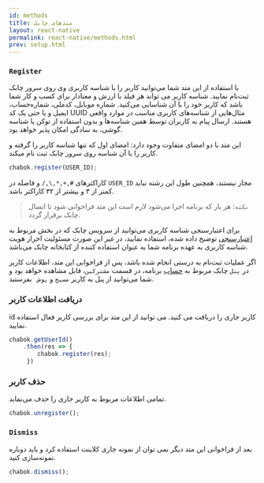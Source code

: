 ```yaml
---
id: methods
title: متدهای چابک
layout: react-native
permalink: react-native/methods.html
prev: setup.html
---
```


### `Register`
با استفاده از این متد شما می‌توانید کاربر را با شناسه کاربری وی روی سرور چابک ثبت‌نام نمایید. شناسه کاربر می تواند هر فیلد با ارزش و معنا‌دار برای کسب و کار شما باشد که کاربر خود را با آن شناسایی می‌کنید. شماره موبایل، کدملی، شماره‌حساب، ایمیل و یا حتی یک کد UUID مثال‌هایی از شناسه‌های کاربری مناسب در موارد واقعی هستند. ارسال پیام‌ به کاربران توسط همین شناسه‌ها و بدون استفاده از توکن یا شناسه گوشی، به سادگی امکان پذیر خواهد بود.

این متد با دو امضای متفاوت وجود دارد: امضای اول که تنها شناسه کاربر را گرفته و کاربر را با آن شناسه روی سرور چابک ثبت نام میکند.

```javascript
chabok.register(USER_ID);
```

کاراکترهای ‍`#,+,*,\,/` و فاصله در `USER_ID` مجاز نیستند، همچنین طول این رشته نباید کمتر از ۳ و بیشتر از ۳۲ کاراکتر باشد.

> `نکته`: هر بار که برنامه اجرا می‌شود لازم است این متد فراخوانی شود تا اتصال چابک برقرار گردد.

برای اعتبارسنجی شناسه کاربری می‌توانید از سرویس چابک که در بخش مربوط به [اعتبارسنجی](verification.html) توضیح داده شده، استفاده نمایید، در غیر این صورت مسئولیت احراز هویت شناسه کاربری به عهده برنامه شما به عنوان استفاده کننده از کتابخانه چابک می‌باشد.

اگر عملیات ثبت‌نام به درستی انجام شده باشد، پس از فراخوانی این متد،
اطلاعات کاربر در `پنل`  چابک مربوط به [حساب](http://chabokpush.com)
 برنامه، در قسمت `مشترکین`، قابل مشاهده خواهد بود و شما می‌توانید از پنل به
کاربر `مسیج` و `پوش ` بفرستید.

### دریافت اطلاعات کاربر
id کاربر جاری را دریافت می کنید. می توانید از این متد برای بررسی کاربر فعال استفاده نمایید.

```javascript
chabok.getUserId()
    .then(res => {
        chabok.register(res);
     })
```

### حذف کاربر

تمامی اطلاعات مربوط به کاربر جاری را حذف می‌نماید.

```javascript
chabok.unregister();
```
### `Dismiss`

بعد از فراخوانی این متد دیگر نمی توان از نمونه جاری کلاینت استفاده کرد و باید دوباره نمونه‌سازی کنید.

```javascript
chabok.dismiss();
```


